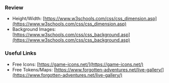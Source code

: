 ### Review

- Height/Width: [https://www.w3schools.com/css/css_dimension.asp](https://www.w3schools.com/css/css_dimension.asp)
- Background Images: [https://www.w3schools.com/css/css_background.asp](https://www.w3schools.com/css/css_background.asp)

### Useful Links

- Free Icons: [https://game-icons.net/](https://game-icons.net/)
- Free Tokens/Maps: [https://www.forgotten-adventures.net/live-gallery/](https://www.forgotten-adventures.net/live-gallery/)

